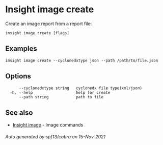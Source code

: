 # Insight image create

Create an image report from a report file:

```
insight image create [flags]
```

## Examples

```
insight image create --cyclonedxtype json --path /path/to/file.json
```

## Options

```
      --cyclonedxtype string   cyclonedx file type(xml/json)
  -h, --help                   help for create
      --path string            path to file
```

## See also

* [Insight image](insight_image.md)	 - Image commands

###### Auto generated by spf13/cobra on 15-Nov-2021
